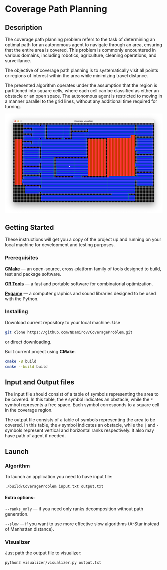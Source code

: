 # Coverage Path Planning
## Description

The coverage path planning problem refers to the task of determining an optimal path for an autonomous agent to navigate through an area, ensuring that the entire area is covered. This problem is commonly encountered in various domains, including robotics, agriculture, cleaning operations, and surveillance.

The objective of coverage path planning is to systematically visit all points or regions of interest within the area while minimizing travel distance.

The presented algorithm operates under the assumption that the region is partitioned into square cells, where each cell can be classified as either an obstacle or an open space. The autonomous agent is restricted to moving in a manner parallel to the grid lines, without any additional time required for turning.

<p align="center">
  <img src="pictures/example.png" width="600" title="Example of the environment" alt="Result example">
</p>

## Getting Started

These instructions will get you a copy of the project up and running on your local machine for development and testing purposes.

### Prerequisites

**[CMake](https://cmake.org/)** &mdash; an open-source, cross-platform family of tools designed to build, test and package software.

**[OR Tools](https://developers.google.com/optimization)** &mdash; a fast and portable software for combinatorial optimization.

**[Pygame](https://pygame.org/)** &mdash; a computer graphics and sound libraries designed to be used with the Python.

### Installing

Download current repository to your local machine. Use
```bash
git clone https://github.com/NDamirov/CoverageProblem.git
```
or direct downloading.

Built current project using **CMake**.
```bash
cmake -B build
cmake --build build 
```

## Input and Output files

The input file should consist of a table of symbols representing the area to be covered. In this table, the `#` symbol indicates an obstacle, while the `*` symbol represents a free space. Each symbol corresponds to a square cell in the coverage region.

The output file consists of a table of symbols representing the area to be covered. In this table, the `#` symbol indicates an obstacle, while the `|` and `-` symbols represent vertical and horizontal ranks respectively. It also may have path of agent if needed.

## Launch

### Algorithm

To launch an application you need to have input file:

```bash
./build/CoverageProblem input.txt output.txt
```

#### Extra options:

`--ranks_only` &mdash; if you need only ranks decomposition without path generation.

`--slow` &mdash; if you want to use more effective slow algorithms (A-Star instead of Manhattan distance).

### Visualizer

Just path the output file to visualizer:

```bash
python3 visualizer/visualizer.py output.txt
```
